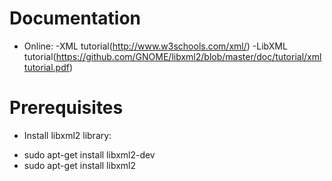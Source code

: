 Documentation
=============

- Online:
  -XML tutorial(http://www.w3schools.com/xml/)
  -LibXML tutorial(https://github.com/GNOME/libxml2/blob/master/doc/tutorial/xmltutorial.pdf)
  
Prerequisites
=============

- Install libxml2 library:
 * sudo apt-get install libxml2-dev
 * sudo apt-get install libxml2
  
